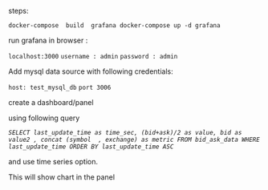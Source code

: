 steps: 

`docker-compose  build  grafana
docker-compose up -d grafana
`

run grafana in browser : 

`localhost:3000`
`username : admin` 
`password : admin`

Add mysql data source with following credentials:

`host: test_mysql_db`
`port 3006`


create a  dashboard/panel

using following  query 


_`SELECT
  last_update_time as time_sec,
  (bid+ask)/2 as value,
  bid as value2 ,
  concat (symbol  , exchange) as metric
FROM bid_ask_data
WHERE last_update_time
ORDER BY last_update_time ASC`_


and use time series option. 

This will show chart in the panel  

